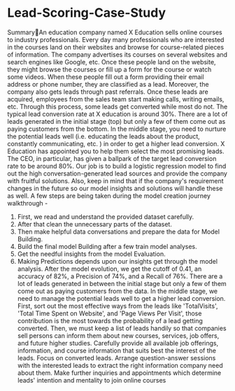 # Lead-Scoring-Case-Study
SummaryAn education company named X Education sells online courses to industry professionals. Every day many
professionals who are interested in the courses land on their websites and browse for course-related
pieces of information. The company advertises its courses on several websites and search engines like
Google, etc. Once these people land on the website, they might browse the courses or fill up a form for the
course or watch some videos. When these people fill out a form providing their email address or phone
number, they are classified as a lead. Moreover, the company also gets leads through past referrals. Once
these leads are acquired, employees from the sales team start making calls, writing emails, etc. Through
this process, some leads get converted while most do not. The typical lead conversion rate at X education
is around 30%. There are a lot of leads generated in the initial stage (top) but only a few of them come out
as paying customers from the bottom. In the middle stage, you need to nurture the potential leads well
(i.e. educating the leads about the product, constantly communicating, etc. ) in order to get a higher lead
conversion. X Education has appointed you to help them select the most promising leads. The CEO, in
particular, has given a ballpark of the target lead conversion rate to be around 80%.
Our job is to build a logistic regression model to find out the high conversation-generated lead sources
and provide the company with fruitful solutions.
Also, keep in mind that if the company's requirement changes in the future so our model insights and
solutions will handle these as well.
A few steps are being taken during the model creation journey walkthrough -
1. First, we read and understand the provided dataset carefully.
2. After that clean the unnecessary parts of the dataset.
3. Then make helpful data conversations and prepare the data for Model Building.
4. Build the final model Building after a few train model analyses.
5. Get the needful insights from the model Evaluation.
6. Making Predictions depends upon our insights get through the model analysis.
After the model evolution, we get the cutoff of 0.41, an accuracy of 82%, a Precision of 74%, and a Recall
of 76%.
There are a lot of leads generated in between the initial stage but only a few of them come out as paying
customers from the data. In the middle stage, we need to manage the potential leads well to get a higher
lead conversion. First, sort out the most effective ways from the leads like 'TotalVisits', 'Total Time Spent
on Website', and 'Page Views Per Visit', those contribution is the most towards the probability of a lead
getting converted. Then, we must keep a list of leads handily so that companies sell persons can inform
them about new courses, services, job offers, and future higher studies. Carefully provide all available job
offerings, information, and course information that suits best the interest of the leads. Focus on
converted leads. Arrange question-answer sessions with the interested leads to extract the right
information company need about them. Make further inquiries and appointments which determine leads'
intention and mentality to join online courses
